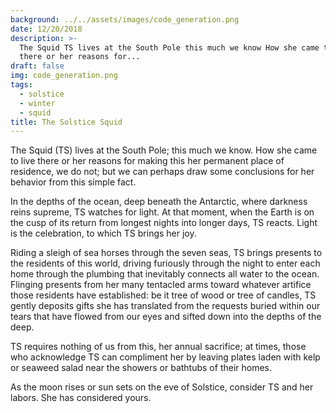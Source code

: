 ```yaml
---
background: ../../assets/images/code_generation.png
date: 12/20/2018
description: >-
  The Squid TS lives at the South Pole this much we know How she came to live
  there or her reasons for...
draft: false
img: code_generation.png
tags:
  - solstice
  - winter
  - squid
title: The Solstice Squid
---
```


The Squid (TS) lives at the South Pole; this much we know. How she came to live there or her reasons for making this her permanent place of residence, we do not; but we can perhaps draw some conclusions for her behavior from this simple fact.

In the depths of the ocean, deep beneath the Antarctic, where darkness reins supreme, TS watches for light. At that moment, when the Earth is on the cusp of its return from longest nights into longer days, TS reacts. Light is the celebration, to which TS brings her joy.

Riding a sleigh of sea horses through the seven seas, TS brings presents to the residents of this world, driving furiously through the night to enter each home through the plumbing that inevitably connects all water to the ocean. Flinging presents from her many tentacled arms toward whatever artifice those residents have established: be it tree of wood or tree of candles, TS gently deposits gifts she has translated from the requests buried within our tears that have flowed from our eyes and sifted down into the depths of the deep.

TS requires nothing of us from this, her annual sacrifice; at times, those who acknowledge TS can compliment her by leaving plates laden with kelp or seaweed salad near the showers or bathtubs of their homes.

As the moon rises or sun sets on the eve of Solstice, consider TS and her labors. She has considered yours.
